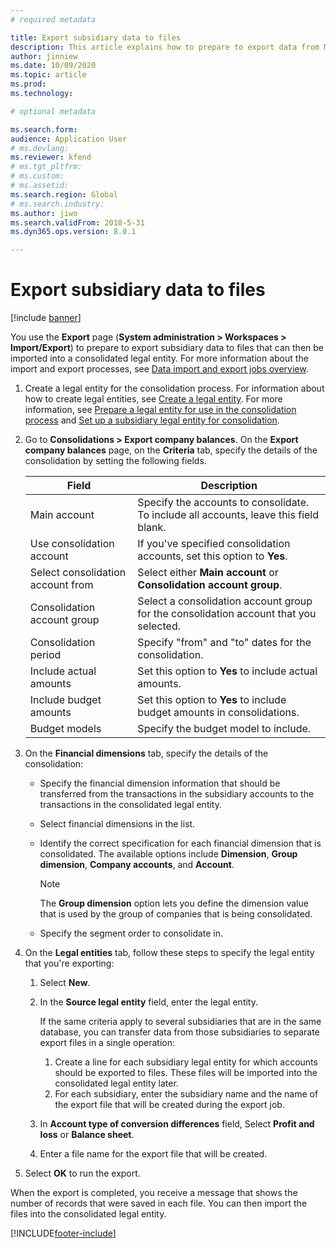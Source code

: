 ```yaml
---
# required metadata

title: Export subsidiary data to files
description: This article explains how to prepare to export data from Microsoft Dynamics 365 Finance and then import it into a consolidated legal entity.
author: jinniew
ms.date: 10/09/2020
ms.topic: article
ms.prod: 
ms.technology: 

# optional metadata

ms.search.form: 
audience: Application User
# ms.devlang: 
ms.reviewer: kfend
# ms.tgt_pltfrm: 
# ms.custom: 
# ms.assetid: 
ms.search.region: Global
# ms.search.industry: 
ms.author: jiwo
ms.search.validFrom: 2018-5-31
ms.dyn365.ops.version: 8.0.1

---
```


# Export subsidiary data to files

[!include [banner](../includes/banner.md)]

You use the **Export** page (**System administration \> Workspaces \> Import/Export**) to prepare to export subsidiary data to files that can then be imported into a consolidated legal entity. For more information about the import and export processes, see [Data import and export jobs overview](../../fin-ops-core/dev-itpro/data-entities/data-import-export-job.md).

1. Create a legal entity for the consolidation process. For information about how to create legal entities, see [Create a legal entity](../../fin-ops-core/fin-ops/organization-administration/tasks/create-legal-entity.md). For more information, see [Prepare a legal entity for use in the consolidation process](prepare-company-for-consolidation.md) and [Set up a subsidiary legal entity for consolidation](set-up-subsidiary-company-for-consolidation.md). 

2. Go to **Consolidations \> Export company balances**. On the **Export company balances** page, on the **Criteria** tab, specify the details of the consolidation by setting the following fields.

    | Field                             | Description |
    |-----------------------------------|-------|
    | Main account                      | Specify the accounts to consolidate. To include all accounts, leave this field blank. |
    | Use consolidation account         | If you've specified consolidation accounts, set this option to **Yes**. |
    | Select consolidation account from | Select either **Main account** or **Consolidation account group**. |
    | Consolidation account group       | Select a consolidation account group for the consolidation account that you selected. |
    | Consolidation period              | Specify "from" and "to" dates for the consolidation. |
    | Include actual amounts            | Set this option to **Yes** to include actual amounts. |
    | Include budget amounts            | Set this option to **Yes** to include budget amounts in consolidations. |
    | Budget models                     | Specify the budget model to include. |

3. On the **Financial dimensions** tab, specify the details of the consolidation:

    - Specify the financial dimension information that should be transferred from the transactions in the subsidiary accounts to the transactions in the consolidated legal entity.
    - Select financial dimensions in the list.
    - Identify the correct specification for each financial dimension that is consolidated. The available options include **Dimension**, **Group dimension**, **Company accounts**, and **Account**.

        > [!NOTE]
        > The **Group dimension** option lets you define the dimension value that is used by the group of companies that is being consolidated.

    - Specify the segment order to consolidate in.

4. On the **Legal entities** tab, follow these steps to specify the legal entity that you're exporting:

    1. Select **New**.
    2. In the **Source legal entity** field, enter the legal entity.

        If the same criteria apply to several subsidiaries that are in the same database, you can transfer data from those subsidiaries to separate export files in a single operation:

        1. Create a line for each subsidiary legal entity for which accounts should be exported to files. These files will be imported into the consolidated legal entity later.
        2. For each subsidiary, enter the subsidiary name and the name of the export file that will be created during the export job.

    3. In **Account type of conversion differences** field, Select **Profit and loss** or **Balance sheet**.
    4. Enter a file name for the export file that will be created.

5. Select **OK** to run the export.

When the export is completed, you receive a message that shows the number of records that were saved in each file. You can then import the files into the consolidated legal entity.


[!INCLUDE[footer-include](../../includes/footer-banner.md)]
